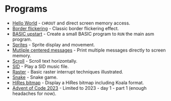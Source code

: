 # Programs

- [Hello World](hello) - `CHROUT` and direct screen memory access.
- [Border flickering](border-flicker) - Classic border flickering effect.
- [BASIC upstart](upstart) - Create a small BASIC program to `RUN` the main asm program.
- [Sprites](sprites) - Sprite display and movement.
- [Mutliple centered messages](screen-messages) - Print multiple messages directly to screen memory.
- [Scroll](scroll) - Scroll text horizontally.
- [SID](sid) - Play a SID music file.
- [Raster](raster) - Basic raster interrupt techniques illustrated.
- [Snake](snake) - Snake game.
- [HiRes bitmap](hires) - Display a HiRes bitmap including Koala format.
- [Advent of Code 2023](aoc) - Limited to 2023 - day 1 - part 1 (enough headaches for now).
